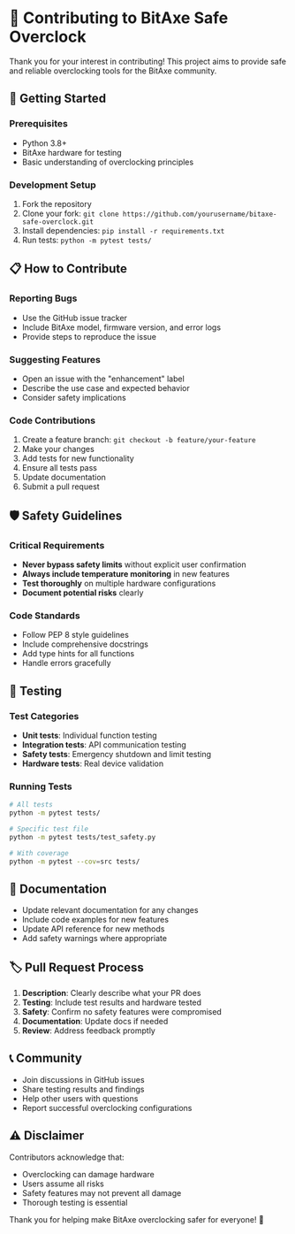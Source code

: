 # 🤝 Contributing to BitAxe Safe Overclock

Thank you for your interest in contributing! This project aims to provide safe and reliable overclocking tools for the BitAxe community.

## 🚀 Getting Started

### Prerequisites
- Python 3.8+
- BitAxe hardware for testing
- Basic understanding of overclocking principles

### Development Setup
1. Fork the repository
2. Clone your fork: `git clone https://github.com/yourusername/bitaxe-safe-overclock.git`
3. Install dependencies: `pip install -r requirements.txt`
4. Run tests: `python -m pytest tests/`

## 📋 How to Contribute

### Reporting Bugs
- Use the GitHub issue tracker
- Include BitAxe model, firmware version, and error logs
- Provide steps to reproduce the issue

### Suggesting Features
- Open an issue with the "enhancement" label
- Describe the use case and expected behavior
- Consider safety implications

### Code Contributions
1. Create a feature branch: `git checkout -b feature/your-feature`
2. Make your changes
3. Add tests for new functionality
4. Ensure all tests pass
5. Update documentation
6. Submit a pull request

## 🛡️ Safety Guidelines

### Critical Requirements
- **Never bypass safety limits** without explicit user confirmation
- **Always include temperature monitoring** in new features
- **Test thoroughly** on multiple hardware configurations
- **Document potential risks** clearly

### Code Standards
- Follow PEP 8 style guidelines
- Include comprehensive docstrings
- Add type hints for all functions
- Handle errors gracefully

## 🧪 Testing

### Test Categories
- **Unit tests**: Individual function testing
- **Integration tests**: API communication testing
- **Safety tests**: Emergency shutdown and limit testing
- **Hardware tests**: Real device validation

### Running Tests
```bash
# All tests
python -m pytest tests/

# Specific test file
python -m pytest tests/test_safety.py

# With coverage
python -m pytest --cov=src tests/
```

## 📝 Documentation

- Update relevant documentation for any changes
- Include code examples for new features
- Update API reference for new methods
- Add safety warnings where appropriate

## 🏷️ Pull Request Process

1. **Description**: Clearly describe what your PR does
2. **Testing**: Include test results and hardware tested
3. **Safety**: Confirm no safety features were compromised
4. **Documentation**: Update docs if needed
5. **Review**: Address feedback promptly

## 📞 Community

- Join discussions in GitHub issues
- Share testing results and findings
- Help other users with questions
- Report successful overclocking configurations

## ⚠️ Disclaimer

Contributors acknowledge that:
- Overclocking can damage hardware
- Users assume all risks
- Safety features may not prevent all damage
- Thorough testing is essential

Thank you for helping make BitAxe overclocking safer for everyone! 🙏
